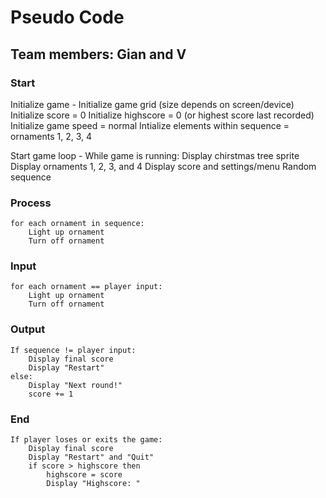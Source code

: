 # Pseudo Code

## Team members: Gian and V

### Start

Initialize game -
Initialize game grid (size depends on screen/device)
Initialize score = 0
Initialize highscore = 0 (or highest score last recorded)
Initialize game speed = normal
Intialize elements within sequence = ornaments 1, 2, 3, 4

Start game loop -
While game is running:
    Display chirstmas tree sprite
    Display ornaments 1, 2, 3, and 4
    Display score and settings/menu
    Random sequence

### Process

    for each ornament in sequence:
        Light up ornament
        Turn off ornament
    
### Input

    for each ornament == player input:
        Light up ornament
        Turn off ornament

### Output

    If sequence != player input:
        Display final score
        Display "Restart"
    else:
        Display "Next round!"
        score += 1

### End

    If player loses or exits the game:
        Display final score
        Display "Restart" and "Quit" 
        if score > highscore then
            highscore = score
            Display "Highscore: "